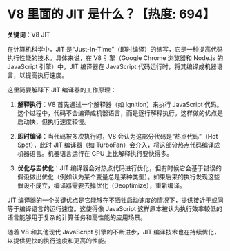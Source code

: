 # V8 里面的 JIT 是什么？【热度: 694】

**关键词**：V8 JIT

在计算机科学中，JIT 是“Just-In-Time”（即时编译）的缩写，它是一种提高代码执行性能的技术。具体来说，在 V8 引擎（Google Chrome 浏览器和 Node.js 的 JavaScript 引擎）中，JIT 编译器在 JavaScript 代码运行时，将其编译成机器语言，以提高执行速度。

这里简要解释下 JIT 编译器的工作原理：

1. **解释执行**：V8 首先通过一个解释器（如 Ignition）来执行 JavaScript 代码。这个过程中，代码不会编译成机器语言，而是逐行解释执行。这样做的优点是启动快，但执行速度较慢。

2. **即时编译**：当代码被多次执行时，V8 会认为这部分代码是“热点代码”（Hot Spot），此时 JIT 编译器（如 TurboFan）会介入，将这部分热点代码编译成机器语言。机器语言运行在 CPU 上比解释执行要快得多。

3. **优化与去优化**：JIT 编译器会对热点代码进行优化，但有时候它会基于错误的假设做出优化（例如认为某个变量总是某种类型）。如果后来的执行发现这些假设不成立，编译器需要去掉优化（Deoptimize），重新编译。

JIT 编译器的一个关键优点是它能够在不牺牲启动速度的情况下，提供接近于或同等于编译语言的运行速度。这使得像 JavaScript 这样原本被认为执行效率较低的语言能够用于复杂的计算任务和高性能的应用场景。

随着 V8 和其他现代 JavaScript 引擎的不断进步，JIT 编译技术也在持续优化，以提供更快的执行速度和更高的性能。